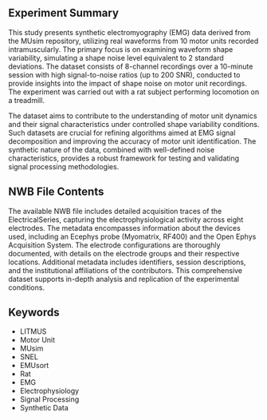 ## Experiment Summary

This study presents synthetic electromyography (EMG) data derived from the MUsim repository, utilizing real waveforms from 10 motor units recorded intramuscularly. The primary focus is on examining waveform shape variability, simulating a shape noise level equivalent to 2 standard deviations. The dataset consists of 8-channel recordings over a 10-minute session with high signal-to-noise ratios (up to 200 SNR), conducted to provide insights into the impact of shape noise on motor unit recordings. The experiment was carried out with a rat subject performing locomotion on a treadmill.

The dataset aims to contribute to the understanding of motor unit dynamics and their signal characteristics under controlled shape variability conditions. Such datasets are crucial for refining algorithms aimed at EMG signal decomposition and improving the accuracy of motor unit identification. The synthetic nature of the data, combined with well-defined noise characteristics, provides a robust framework for testing and validating signal processing methodologies.

## NWB File Contents

The available NWB file includes detailed acquisition traces of the ElectricalSeries, capturing the electrophysiological activity across eight electrodes. The metadata encompasses information about the devices used, including an Ecephys probe (Myomatrix, RF400) and the Open Ephys Acquisition System. The electrode configurations are thoroughly documented, with details on the electrode groups and their respective locations. Additional metadata includes identifiers, session descriptions, and the institutional affiliations of the contributors. This comprehensive dataset supports in-depth analysis and replication of the experimental conditions.

## Keywords

- LITMUS
- Motor Unit
- MUsim
- SNEL
- EMUsort
- Rat
- EMG
- Electrophysiology
- Signal Processing
- Synthetic Data